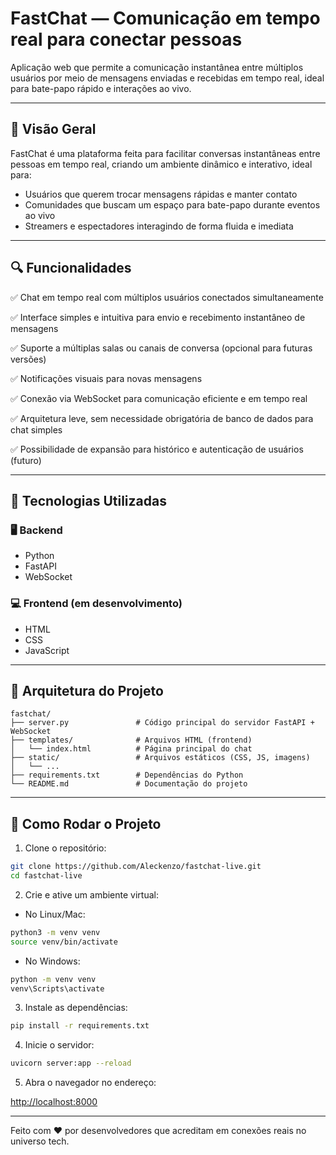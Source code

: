 # FastChat — Comunicação em tempo real para conectar pessoas

Aplicação web que permite a comunicação instantânea entre múltiplos usuários por meio de mensagens enviadas e recebidas em tempo real, ideal para bate-papo rápido e interações ao vivo.

---

## 📌 Visão Geral

FastChat é uma plataforma feita para facilitar conversas instantâneas entre pessoas em tempo real, criando um ambiente dinâmico e interativo, ideal para:

- Usuários que querem trocar mensagens rápidas e manter contato  
- Comunidades que buscam um espaço para bate-papo durante eventos ao vivo  
- Streamers e espectadores interagindo de forma fluida e imediata  

---

## 🔍 Funcionalidades

✅ Chat em tempo real com múltiplos usuários conectados simultaneamente

✅ Interface simples e intuitiva para envio e recebimento instantâneo de mensagens

✅ Suporte a múltiplas salas ou canais de conversa (opcional para futuras versões)

✅ Notificações visuais para novas mensagens

✅ Conexão via WebSocket para comunicação eficiente e em tempo real

✅ Arquitetura leve, sem necessidade obrigatória de banco de dados para chat simples

✅ Possibilidade de expansão para histórico e autenticação de usuários (futuro)

---

## 🧱 Tecnologias Utilizadas

### 🖥️ Backend

- Python  
- FastAPI  
- WebSocket  

### 💻 Frontend (em desenvolvimento)

- HTML  
- CSS  
- JavaScript

---

## 🧠 Arquitetura do Projeto

```
fastchat/
├── server.py               # Código principal do servidor FastAPI + WebSocket
├── templates/              # Arquivos HTML (frontend)
│   └── index.html          # Página principal do chat
├── static/                 # Arquivos estáticos (CSS, JS, imagens)
│   └── ...
├── requirements.txt        # Dependências do Python
└── README.md               # Documentação do projeto
```

---

## 🚀 Como Rodar o Projeto

1. Clone o repositório:

```bash
git clone https://github.com/Aleckenzo/fastchat-live.git
cd fastchat-live
```

2. Crie e ative um ambiente virtual:

- No Linux/Mac:

```bash
python3 -m venv venv
source venv/bin/activate
```

- No Windows:

```bash
python -m venv venv
venv\Scripts\activate
```

3. Instale as dependências:

```bash
pip install -r requirements.txt
```

4. Inicie o servidor:

```bash
uvicorn server:app --reload
```

5. Abra o navegador no endereço:

[http://localhost:8000](http://localhost:8000)

---

Feito com ❤️ por desenvolvedores que acreditam em conexões reais no universo tech.
